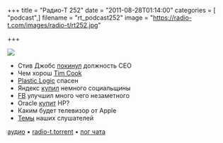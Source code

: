 +++
title = "Радио-Т 252"
date = "2011-08-28T01:14:00"
categories = [ "podcast",]
filename = "rt_podcast252"
image = "https://radio-t.com/images/radio-t/rt252.jpg"

+++

![](https://radio-t.com/images/radio-t/rt252.jpg)

- Стив Джобс [покинул](http://habrahabr.ru/blogs/apple/127024/) должность CEO
- Чем хорош [Tim Cook](http://www.wired.com/epicenter/2011/08/why-tim-cook/)
- [Plastic Logic](http://www.engadget.com/2011/08/23/plastic-logic-granted-a-second-life-scores-trial-in-russian-sch/) спасен
- Яндекс [купил](http://thenextweb.com/eu/2011/08/26/russian-search-giant-yandex-acquires-twitter-powered-news-startup-in-social-push/?awesm=tnw.) немного социальщины
- [FB](http://techcrunch.com/2011/08/23/facebooks-massive-kitchen-sink-update-photo-tag-approvals-and-so-much-more/) улучшил много чего незаметного
- Oracle [купит](http://www.forbes.com/sites/ericsavitz/2011/08/22/thinking-the-unthinkable-is-oracle-considering-buying-hp/) HP?
- Каким будет телевизор от Apple
- [Темы](/p/2011/08/23/prep-252/) наших слушателей

[аудио](https://archive.rucast.net/radio-t/media/rt_podcast252.mp3) • [radio-t.torrent](http://www.radio-t.com/torrents/rt_podcast252.mp3.torrent) • [лог чата](http://chat.radio-t.com/logs/radio-t-252.html)<audio src="https://archive.rucast.net/radio-t/media/rt_podcast252.mp3" preload="none"></audio>
